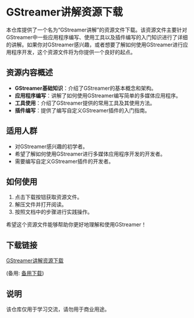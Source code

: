 # GStreamer讲解资源下载

本仓库提供了一个名为“GStreamer讲解”的资源文件下载。该资源文件主要针对GStreamer中一些应用程序编写、使用工具以及插件编写的入门知识进行了详细的讲解。如果你对GStreamer感兴趣，或者想要了解如何使用GStreamer进行应用程序开发，这个资源文件将为你提供一个良好的起点。

## 资源内容概述

- **GStreamer基础知识**：介绍了GStreamer的基本概念和架构。
- **应用程序编写**：讲解了如何使用GStreamer编写简单的多媒体应用程序。
- **工具使用**：介绍了GStreamer提供的常用工具及其使用方法。
- **插件编写**：提供了编写自定义GStreamer插件的入门指南。

## 适用人群

- 对GStreamer感兴趣的初学者。
- 希望了解如何使用GStreamer进行多媒体应用程序开发的开发者。
- 需要编写自定义GStreamer插件的开发者。

## 如何使用

1. 点击下载按钮获取资源文件。
2. 解压文件并打开阅读。
3. 按照文档中的步骤进行实践操作。

希望这个资源文件能够帮助你更好地理解和使用GStreamer！

## 下载链接
[GStreamer讲解资源下载](https://pan.quark.cn/s/cb6e3df9a037) 

(备用: [备用下载](https://pan.baidu.com/s/1tfOGQDxtvB_ltowEcEKqvQ?pwd=1234))

## 说明

该仓库仅用于学习交流，请勿用于商业用途。
